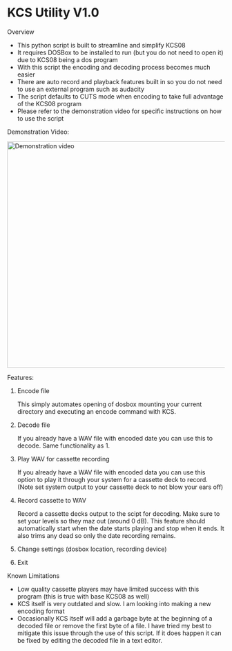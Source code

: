 # KCS Utility V1.0

Overview
- This python script is built to streamline and simplify KCS08
- It requires DOSBox to be installed to run (but you do not need to open it) due to KCS08 being a dos program
- With this script the encoding and decoding process becomes much easier
- There are auto record and playback features built in so you do not need to use an external program such as audacity
- The script defaults to CUTS mode when encoding to take full advantage of the KCS08 program
- Please refer to the demonstration video for specific instructions on how to use the script

Demonstration Video:


<a href="https://www.youtube.com/watch?v=LhpXfOWhbPY
" target="_blank"><img src="http://img.youtube.com/vi/LhpXfOWhbPY/0.jpg" 
alt="Demonstration video" width="700" height="525" border="0" /></a>

Features:
1. Encode file
    
    This simply automates opening of dosbox mounting your current directory and executing an encode command with KCS.

2. Decode file
    
    If you already have a WAV file with encoded date you can use this to decode. Same functionality as 1.
    
3. Play WAV for cassette recording
    
    If you already have a WAV file with encoded data you can use this option to play it through your system for a cassette deck to record.
    (Note set system output to your cassette deck to not blow your ears off)

4. Record cassette to WAV
    
    Record a cassette decks output to the scipt for decoding. Make sure to set your levels so they maz out (around 0 dB).
    This feature should automatically start when the date starts playing and stop when it ends.
    It also trims any dead so only the date recording remains.

5. Change settings (dosbox location, recording device)


5. Exit    

Known Limitations
- Low quality cassette players may have limited success with this program (this is true with base KCS08 as well)
- KCS itself is very outdated and slow. I am looking into making a new encoding format
- Occasionally KCS itself will add a garbage byte at the beginning of a decoded file or remove the first byte of a file.
  I have tried my best to mitigate this issue through the use of this script. If it does happen it can be fixed by editing the decoded file in a text editor.
